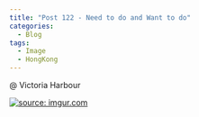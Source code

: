 ```yaml
---
title: "Post 122 - Need to do and Want to do"
categories:
  - Blog
tags:
  - Image
  - HongKong
---
```


@ Victoria Harbour

<a href="https://imgur.com/FGEzMap"><img src="https://i.imgur.com/FGEzMap.jpg" title="source: imgur.com" /></a>

<script src="https://utteranc.es/client.js"
        repo="serendipityinlife/serendipityinlife.github.io"
        issue-term="pathname"
        theme="github-light"
        crossorigin="anonymous"
        async>
</script>
